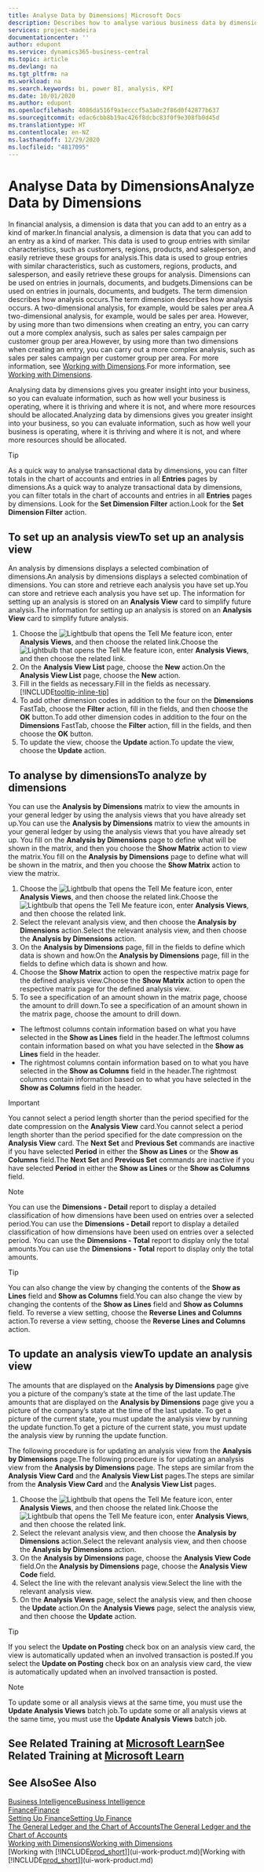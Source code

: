 ```yaml
---
title: Analyse Data by Dimensions| Microsoft Docs
description: Describes how to analyse various business data by dimensions.
services: project-madeira
documentationcenter: ''
author: edupont
ms.service: dynamics365-business-central
ms.topic: article
ms.devlang: na
ms.tgt_pltfrm: na
ms.workload: na
ms.search.keywords: bi, power BI, analysis, KPI
ms.date: 10/01/2020
ms.author: edupont
ms.openlocfilehash: 4086da516f9a1ecccf5a3a0c2f86d0f42877b637
ms.sourcegitcommit: edac6cbb8b19ac426f8dcbc83f0f9e308fb0d45d
ms.translationtype: HT
ms.contentlocale: en-NZ
ms.lasthandoff: 12/29/2020
ms.locfileid: "4817095"
---
```

#  <a name="analyze-data-by-dimensions"></a><span data-ttu-id="815e7-103">Analyse Data by Dimensions</span><span class="sxs-lookup"><span data-stu-id="815e7-103">Analyze Data by Dimensions</span></span>
<span data-ttu-id="815e7-104">In financial analysis, a dimension is data that you can add to an entry as a kind of marker.</span><span class="sxs-lookup"><span data-stu-id="815e7-104">In financial analysis, a dimension is data that you can add to an entry as a kind of marker.</span></span> <span data-ttu-id="815e7-105">This data is used to group entries with similar characteristics, such as customers, regions, products, and salesperson, and easily retrieve these groups for analysis.</span><span class="sxs-lookup"><span data-stu-id="815e7-105">This data is used to group entries with similar characteristics, such as customers, regions, products, and salesperson, and easily retrieve these groups for analysis.</span></span> <span data-ttu-id="815e7-106">Dimensions can be used on entries in journals, documents, and budgets.</span><span class="sxs-lookup"><span data-stu-id="815e7-106">Dimensions can be used on entries in journals, documents, and budgets.</span></span> <span data-ttu-id="815e7-107">The term dimension describes how analysis occurs.</span><span class="sxs-lookup"><span data-stu-id="815e7-107">The term dimension describes how analysis occurs.</span></span> <span data-ttu-id="815e7-108">A two-dimensional analysis, for example, would be sales per area.</span><span class="sxs-lookup"><span data-stu-id="815e7-108">A two-dimensional analysis, for example, would be sales per area.</span></span> <span data-ttu-id="815e7-109">However, by using more than two dimensions when creating an entry, you can carry out a more complex analysis, such as sales per sales campaign per customer group per area.</span><span class="sxs-lookup"><span data-stu-id="815e7-109">However, by using more than two dimensions when creating an entry, you can carry out a more complex analysis, such as sales per sales campaign per customer group per area.</span></span> <span data-ttu-id="815e7-110">For more information, see [Working with Dimensions](finance-dimensions.md).</span><span class="sxs-lookup"><span data-stu-id="815e7-110">For more information, see [Working with Dimensions](finance-dimensions.md).</span></span>

<span data-ttu-id="815e7-111">Analysing data by dimensions gives you greater insight into your business, so you can evaluate information, such as how well your business is operating, where it is thriving and where it is not, and where more resources should be allocated.</span><span class="sxs-lookup"><span data-stu-id="815e7-111">Analyzing data by dimensions gives you greater insight into your business, so you can evaluate information, such as how well your business is operating, where it is thriving and where it is not, and where more resources should be allocated.</span></span>

> [!TIP]
> <span data-ttu-id="815e7-112">As a quick way to analyse transactional data by dimensions, you can filter totals in the chart of accounts and entries in all **Entries** pages by dimensions.</span><span class="sxs-lookup"><span data-stu-id="815e7-112">As a quick way to analyze transactional data by dimensions, you can filter totals in the chart of accounts and entries in all **Entries** pages by dimensions.</span></span> <span data-ttu-id="815e7-113">Look for the **Set Dimension Filter** action.</span><span class="sxs-lookup"><span data-stu-id="815e7-113">Look for the **Set Dimension Filter** action.</span></span>

## <a name="to-set-up-an-analysis-view"></a><span data-ttu-id="815e7-114">To set up an analysis view</span><span class="sxs-lookup"><span data-stu-id="815e7-114">To set up an analysis view</span></span>  
<span data-ttu-id="815e7-115">An analysis by dimensions displays a selected combination of dimensions.</span><span class="sxs-lookup"><span data-stu-id="815e7-115">An analysis by dimensions displays a selected combination of dimensions.</span></span> <span data-ttu-id="815e7-116">You can store and retrieve each analysis you have set up.</span><span class="sxs-lookup"><span data-stu-id="815e7-116">You can store and retrieve each analysis you have set up.</span></span> <span data-ttu-id="815e7-117">The information for setting up an analysis is stored on an **Analysis View** card to simplify future analysis.</span><span class="sxs-lookup"><span data-stu-id="815e7-117">The information for setting up an analysis is stored on an **Analysis View** card to simplify future analysis.</span></span>  

1. <span data-ttu-id="815e7-118">Choose the ![Lightbulb that opens the Tell Me feature](media/ui-search/search_small.png "Tell me what you want to do") icon, enter **Analysis Views**, and then choose the related link.</span><span class="sxs-lookup"><span data-stu-id="815e7-118">Choose the ![Lightbulb that opens the Tell Me feature](media/ui-search/search_small.png "Tell me what you want to do") icon, enter **Analysis Views**, and then choose the related link.</span></span>  
2. <span data-ttu-id="815e7-119">On the **Analysis View List** page, choose the **New** action.</span><span class="sxs-lookup"><span data-stu-id="815e7-119">On the **Analysis View List** page, choose the **New** action.</span></span>
3. <span data-ttu-id="815e7-120">Fill in the fields as necessary.</span><span class="sxs-lookup"><span data-stu-id="815e7-120">Fill in the fields as necessary.</span></span> [!INCLUDE[tooltip-inline-tip](includes/tooltip-inline-tip_md.md)]
4. <span data-ttu-id="815e7-121">To add other dimension codes in addition to the four on the **Dimensions** FastTab, choose the **Filter** action, fill in the fields, and then choose the **OK** button.</span><span class="sxs-lookup"><span data-stu-id="815e7-121">To add other dimension codes in addition to the four on the **Dimensions** FastTab, choose the **Filter** action, fill in the fields, and then choose the **OK** button.</span></span>  
5. <span data-ttu-id="815e7-122">To update the view, choose the **Update** action.</span><span class="sxs-lookup"><span data-stu-id="815e7-122">To update the view, choose the **Update** action.</span></span>

## <a name="to-analyze-by-dimensions"></a><span data-ttu-id="815e7-123">To analyse by dimensions</span><span class="sxs-lookup"><span data-stu-id="815e7-123">To analyze by dimensions</span></span>
<span data-ttu-id="815e7-124">You can use the **Analysis by Dimensions** matrix to view the amounts in your general ledger by using the analysis views that you have already set up.</span><span class="sxs-lookup"><span data-stu-id="815e7-124">You can use the **Analysis by Dimensions** matrix to view the amounts in your general ledger by using the analysis views that you have already set up.</span></span> <span data-ttu-id="815e7-125">You fill on the **Analysis by Dimensions** page to define what will be shown in the matrix, and then you choose the **Show Matrix** action to view the matrix.</span><span class="sxs-lookup"><span data-stu-id="815e7-125">You fill on the **Analysis by Dimensions** page to define what will be shown in the matrix, and then you choose the **Show Matrix** action to view the matrix.</span></span>  

1. <span data-ttu-id="815e7-126">Choose the ![Lightbulb that opens the Tell Me feature](media/ui-search/search_small.png "Tell me what you want to do") icon, enter **Analysis Views**, and then choose the related link.</span><span class="sxs-lookup"><span data-stu-id="815e7-126">Choose the ![Lightbulb that opens the Tell Me feature](media/ui-search/search_small.png "Tell me what you want to do") icon, enter **Analysis Views**, and then choose the related link.</span></span>  
2. <span data-ttu-id="815e7-127">Select the relevant analysis view,  and then choose the **Analysis by Dimensions** action.</span><span class="sxs-lookup"><span data-stu-id="815e7-127">Select the relevant analysis view,  and then choose the **Analysis by Dimensions** action.</span></span>
3. <span data-ttu-id="815e7-128">On the **Analysis by Dimensions** page, fill in the fields to define which data is shown and how.</span><span class="sxs-lookup"><span data-stu-id="815e7-128">On the **Analysis by Dimensions** page, fill in the fields to define which data is shown and how.</span></span>
4. <span data-ttu-id="815e7-129">Choose the **Show Matrix** action to open the respective matrix page for the defined analysis view.</span><span class="sxs-lookup"><span data-stu-id="815e7-129">Choose the **Show Matrix** action to open the respective matrix page for the defined analysis view.</span></span>
5. <span data-ttu-id="815e7-130">To see a specification of an amount shown in the matrix page, choose the amount to drill down.</span><span class="sxs-lookup"><span data-stu-id="815e7-130">To see a specification of an amount shown in the matrix page, choose the amount to drill down.</span></span>  

- <span data-ttu-id="815e7-131">The leftmost columns contain information based on what you have selected in the **Show as Lines** field in the header.</span><span class="sxs-lookup"><span data-stu-id="815e7-131">The leftmost columns contain information based on what you have selected in the **Show as Lines** field in the header.</span></span>  
- <span data-ttu-id="815e7-132">The rightmost columns contain information based on to what you have selected in the **Show as Columns** field in the header.</span><span class="sxs-lookup"><span data-stu-id="815e7-132">The rightmost columns contain information based on to what you have selected in the **Show as Columns** field in the header.</span></span>

> [!IMPORTANT]  
>   <span data-ttu-id="815e7-133">You cannot select a period length shorter than the period specified for the date compression on the **Analysis View** card.</span><span class="sxs-lookup"><span data-stu-id="815e7-133">You cannot select a period length shorter than the period specified for the date compression on the **Analysis View** card.</span></span> <span data-ttu-id="815e7-134">The **Next Set** and **Previous Set** commands are inactive if you have selected **Period** in either the **Show as Lines** or the **Show as Columns** field.</span><span class="sxs-lookup"><span data-stu-id="815e7-134">The **Next Set** and **Previous Set** commands are inactive if you have selected **Period** in either the **Show as Lines** or the **Show as Columns** field.</span></span>  

> [!NOTE]  
>   <span data-ttu-id="815e7-135">You can use the **Dimensions - Detail** report to display a detailed classification of how dimensions have been used on entries over a selected period.</span><span class="sxs-lookup"><span data-stu-id="815e7-135">You can use the **Dimensions - Detail** report to display a detailed classification of how dimensions have been used on entries over a selected period.</span></span> <span data-ttu-id="815e7-136">You can use the **Dimensions - Total** report to display only the total amounts.</span><span class="sxs-lookup"><span data-stu-id="815e7-136">You can use the **Dimensions - Total** report to display only the total amounts.</span></span>  

> [!TIP]  
>   <span data-ttu-id="815e7-137">You can also change the view by changing the contents of the **Show as Lines** field and **Show as Columns** field.</span><span class="sxs-lookup"><span data-stu-id="815e7-137">You can also change the view by changing the contents of the **Show as Lines** field and **Show as Columns** field.</span></span> <span data-ttu-id="815e7-138">To reverse a view setting, choose the **Reverse Lines and Columns** action.</span><span class="sxs-lookup"><span data-stu-id="815e7-138">To reverse a view setting, choose the **Reverse Lines and Columns** action.</span></span>

## <a name="to-update-an-analysis-view"></a><span data-ttu-id="815e7-139">To update an analysis view</span><span class="sxs-lookup"><span data-stu-id="815e7-139">To update an analysis view</span></span>  
<span data-ttu-id="815e7-140">The amounts that are displayed on the **Analysis by Dimensions** page give you a picture of the company’s state at the time of the last update.</span><span class="sxs-lookup"><span data-stu-id="815e7-140">The amounts that are displayed on the **Analysis by Dimensions** page give you a picture of the company’s state at the time of the last update.</span></span> <span data-ttu-id="815e7-141">To get a picture of the current state, you must update the analysis view by running the update function.</span><span class="sxs-lookup"><span data-stu-id="815e7-141">To get a picture of the current state, you must update the analysis view by running the update function.</span></span>

<span data-ttu-id="815e7-142">The following procedure is for updating an analysis view from the **Analysis by Dimensions** page.</span><span class="sxs-lookup"><span data-stu-id="815e7-142">The following procedure is for updating an analysis view from the **Analysis by Dimensions** page.</span></span> <span data-ttu-id="815e7-143">The steps are similar from the **Analysis View Card** and the **Analysis View List** pages.</span><span class="sxs-lookup"><span data-stu-id="815e7-143">The steps are similar from the **Analysis View Card** and the **Analysis View List** pages.</span></span>  

1. <span data-ttu-id="815e7-144">Choose the ![Lightbulb that opens the Tell Me feature](media/ui-search/search_small.png "Tell me what you want to do") icon, enter **Analysis Views**, and then choose the related link.</span><span class="sxs-lookup"><span data-stu-id="815e7-144">Choose the ![Lightbulb that opens the Tell Me feature](media/ui-search/search_small.png "Tell me what you want to do") icon, enter **Analysis Views**, and then choose the related link.</span></span>
2. <span data-ttu-id="815e7-145">Select the relevant analysis view,  and then choose the **Analysis by Dimensions** action.</span><span class="sxs-lookup"><span data-stu-id="815e7-145">Select the relevant analysis view,  and then choose the **Analysis by Dimensions** action.</span></span>
2. <span data-ttu-id="815e7-146">On the **Analysis by Dimensions** page, choose the **Analysis View Code** field.</span><span class="sxs-lookup"><span data-stu-id="815e7-146">On the **Analysis by Dimensions** page, choose the **Analysis View Code** field.</span></span>  
3. <span data-ttu-id="815e7-147">Select the line with the relevant analysis view.</span><span class="sxs-lookup"><span data-stu-id="815e7-147">Select the line with the relevant analysis view.</span></span>  
4. <span data-ttu-id="815e7-148">On the **Analysis Views** page, select the analysis view, and then choose the **Update** action.</span><span class="sxs-lookup"><span data-stu-id="815e7-148">On the **Analysis Views** page, select the analysis view, and then choose the **Update** action.</span></span>  

> [!TIP]  
>   <span data-ttu-id="815e7-149">If you select the **Update on Posting** check box on an analysis view card, the view is automatically updated when an involved transaction is posted.</span><span class="sxs-lookup"><span data-stu-id="815e7-149">If you select the **Update on Posting** check box on an analysis view card, the view is automatically updated when an involved transaction is posted.</span></span>

> [!NOTE]  
>   <span data-ttu-id="815e7-150">To update some or all analysis views at the same time, you must use the **Update Analysis Views** batch job.</span><span class="sxs-lookup"><span data-stu-id="815e7-150">To update some or all analysis views at the same time, you must use the **Update Analysis Views** batch job.</span></span>  

## <a name="see-related-training-at-microsoft-learn"></a><span data-ttu-id="815e7-151">See Related Training at [Microsoft Learn](/learn/modules/dimensions-financial-reports-dynamics-365-business-central/index)</span><span class="sxs-lookup"><span data-stu-id="815e7-151">See Related Training at [Microsoft Learn](/learn/modules/dimensions-financial-reports-dynamics-365-business-central/index)</span></span>

## <a name="see-also"></a><span data-ttu-id="815e7-152">See Also</span><span class="sxs-lookup"><span data-stu-id="815e7-152">See Also</span></span>
[<span data-ttu-id="815e7-153">Business Intelligence</span><span class="sxs-lookup"><span data-stu-id="815e7-153">Business Intelligence</span></span>](bi.md)  
[<span data-ttu-id="815e7-154">Finance</span><span class="sxs-lookup"><span data-stu-id="815e7-154">Finance</span></span>](finance.md)  
[<span data-ttu-id="815e7-155">Setting Up Finance</span><span class="sxs-lookup"><span data-stu-id="815e7-155">Setting Up Finance</span></span>](finance-setup-finance.md)  
[<span data-ttu-id="815e7-156">The General Ledger and the Chart of Accounts</span><span class="sxs-lookup"><span data-stu-id="815e7-156">The General Ledger and the Chart of Accounts</span></span>](finance-general-ledger.md)  
[<span data-ttu-id="815e7-157">Working with Dimensions</span><span class="sxs-lookup"><span data-stu-id="815e7-157">Working with Dimensions</span></span>](finance-dimensions.md)  
<span data-ttu-id="815e7-158">[Working with [!INCLUDE[prod_short](includes/prod_short.md)]](ui-work-product.md)</span><span class="sxs-lookup"><span data-stu-id="815e7-158">[Working with [!INCLUDE[prod_short](includes/prod_short.md)]](ui-work-product.md)</span></span>  
